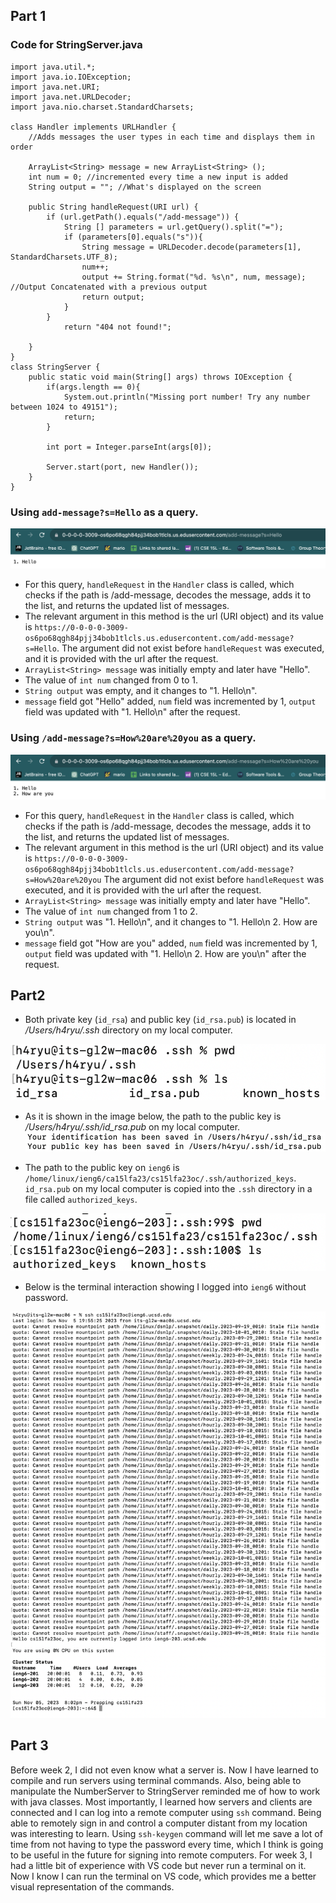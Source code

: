 ## Part 1
### Code for StringServer.java
```
import java.util.*;
import java.io.IOException;
import java.net.URI;
import java.net.URLDecoder;
import java.nio.charset.StandardCharsets;

class Handler implements URLHandler {
    //Adds messages the user types in each time and displays them in order
    
    ArrayList<String> message = new ArrayList<String> ();
    int num = 0; //incremented every time a new input is added
    String output = ""; //What's displayed on the screen

    public String handleRequest(URI url) {
        if (url.getPath().equals("/add-message")) {
            String [] parameters = url.getQuery().split("=");
            if (parameters[0].equals("s")){
                String message = URLDecoder.decode(parameters[1], StandardCharsets.UTF_8);
                num++; 
                output += String.format("%d. %s\n", num, message); //Output Concatenated with a previous output
                return output;
            } 
        }
            return "404 not found!";
        
    }
}
class StringServer {
    public static void main(String[] args) throws IOException {
        if(args.length == 0){
            System.out.println("Missing port number! Try any number between 1024 to 49151");
            return;
        }

        int port = Integer.parseInt(args[0]);

        Server.start(port, new Handler());
    }
}
```

### Using `add-message?s=Hello` as a query.
![image](Hello.png)
- For this query, `handleRequest` in the `Handler` class is called, which checks if the path is /add-message, decodes the message, adds it to the list, and returns the updated list of messages.
- The relevant argument in this method is the url (URI object) and its value is `https://0-0-0-0-3009-os6po68qgh84pjj34bob1tlcls.us.edusercontent.com/add-message?s=Hello`. The argument did not exist before `handleRequest` was executed, and it is provided with the url after the request.
- `ArrayList<String> message` was initially empty and later have "Hello".
- The value of `int num` changed from 0 to 1.
- `String output` was empty, and it changes to "1. Hello\n".
- `message` field got "Hello" added, `num` field was incremented by 1, `output` field was updated with "1. Hello\n" after the request.

### Using `/add-message?s=How%20are%20you` as a query.
![image](Howru.png)
- For this query, `handleRequest` in the `Handler` class is called, which checks if the path is /add-message, decodes the message, adds it to the list, and returns the updated list of messages. 
- The relevant argument in this method is the url (URI object) and its value is `https://0-0-0-0-3009-os6po68qgh84pjj34bob1tlcls.us.edusercontent.com/add-message?s=How%20are%20you` The argument did not exist before `handleRequest` was executed, and it is provided with the url after the request.
- `ArrayList<String> message` was initially empty and later have "Hello".
- The value of `int num` changed from 1 to 2.
- `String output` was "1. Hello\n", and it changes to "1. Hello\n 2. How are you\n".
- `message` field got "How are you" added, `num` field was incremented by 1, `output` field was updated with "1. Hello\n 2. How are you\n" after the request.


## Part2
- Both private key (`id_rsa`) and public key (`id_rsa.pub`) is located in */Users/h4ryu/.ssh* directory on my local computer.

![image](privatekey.png)

- As it is shown in the image below, the path to the public key is */Users/h4ryu/.ssh/id_rsa.pub* on my local computer.
![image](publickey.png)

- The path to the public key on `ieng6` is `/home/linux/ieng6/ca15lfa23/cs15lfa23oc/.ssh/authorized_keys`. `id_rsa.pub` on my local computer is copied into the `.ssh` directory in a file called `authorized_keys`.
  
![image](authorizedkeys.png)

- Below is the terminal interaction showing I logged into `ieng6` without password.

![image](loginnopw.png)


## Part 3
Before week 2, I did not even know what a server is. Now I have learned to compile and run servers using terminal commands. Also, being able to manipulate the NumberServer to StringServer reminded me of how to work with java classes. Most importantly, I learned how servers and clients are connected and I can log into a remote computer using `ssh` command. Being able to remotely sign in and control a computer distant from my location was interesting to learn. Using `ssh-keygen` command will let me save a lot of time from not having to type the password every time, which I think is going to be useful in the future for signing into remote computers. For week 3, I had a little bit of experience with VS code but never run a terminal on it. Now I know I can run the terminal on VS code, which provides me a better visual representation of the commands.
